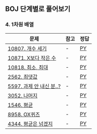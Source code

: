 ## BOJ 단계별로 풀어보기

### 4. 1차원 배열

|문제|참고|정답|
|---|---|---|
|[10807. 개수 세기](https://boj.kr/10807)|-|[PY](https://boj.aflat.gq/ans/?id=10807)|
|[10871. X보다 작은 수](https://boj.kr/10871)|-|[PY](https://boj.aflat.gq/ans/?id=10871)|
|[10818. 최소, 최대](https://boj.kr/10818)|-|[PY](https://boj.aflat.gq/ans/?id=10818)|
|[2562. 최댓값](https://boj.kr/2562)|-|[PY](https://boj.aflat.gq/ans/?id=2562)|
|[5597. 과제 안 내신 분..?](https://boj.kr/5597)|-|[PY](https://boj.aflat.gq/ans/?id=5597)|
|[3052. 나머지](https://boj.kr/3052)|-|[PY](https://boj.aflat.gq/ans/?id=3052)|
|[1546. 평균](https://boj.kr/1546)|-|[PY](https://boj.aflat.gq/ans/?id=1546)|
|[8958. OX퀴즈](https://boj.kr/8958)|-|[PY](https://boj.aflat.gq/ans/?id=8958)|
|[4344. 평균은 넘겠지](https://boj.kr/4344)|-|[PY](https://boj.aflat.gq/ans/?id=4344)|

